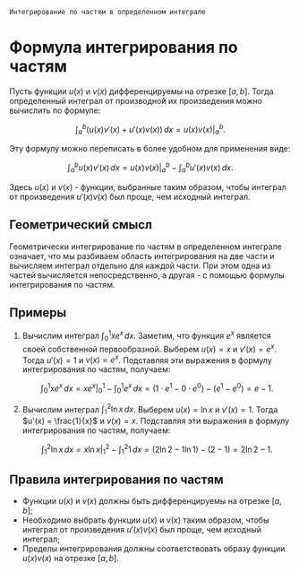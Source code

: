 	Интегрирование по частям в определенном интеграле

# Формула интегрирования по частям
Пусть функции $u(x)$ и $v(x)$ дифференцируемы на отрезке $[a, b]$. Тогда определенный интеграл от производной их произведения можно вычислить по формуле:

$$
\int_a^b (u(x)v'(x) + u'(x)v(x)) \, dx = u(x)v(x)\big|_a^b.
$$

Эту формулу можно переписать в более удобном для применения виде:

$$
\int_a^b u(x)v'(x) \, dx = u(x)v(x)\big|_a^b - \int_a^b u'(x)v(x) \, dx.
$$

Здесь $u(x)$ и $v(x)$ - функции, выбранные таким образом, чтобы интеграл от произведения $u'(x)v(x)$ был проще, чем исходный интеграл.

## Геометрический смысл
Геометрически интегрирование по частям в определенном интеграле означает, что мы разбиваем область интегрирования на две части и вычисляем интеграл отдельно для каждой части. При этом одна из частей вычисляется непосредственно, а другая - с помощью формулы интегрирования по частям.

## Примеры
1. Вычислим интеграл $\int_0^1 x e^x \, dx$.
	Заметим, что функция $e^x$ является своей собственной первообразной. Выберем $u(x) = x$ и $v'(x) = e^x$. Тогда $u'(x) = 1$ и $v(x) = e^x$. Подставляя эти выражения в формулу интегрирования по частям, получаем:
	
	$$
	\int_0^1 x e^x \, dx = xe^x\big|_0^1 - \int_0^1 e^x \, dx = (1 \cdot e^1 - 0 \cdot e^0) - (e^1 - e^0) = e - 1.
	$$

2. Вычислим интеграл $\int_1^2 \ln x \, dx$.
	Выберем $u(x) = \ln x$ и $v'(x) = 1$. Тогда $u'(x) = \frac{1}{x}$ и $v(x) = x$. Подставляя эти выражения в формулу интегрирования по частям, получаем:
	
	$$
	\int_1^2 \ln x \, dx = x\ln x\big|_1^2 - \int_1^2 1 \, dx = (2\ln 2 - 1\ln 1) - (2 - 1) = 2\ln 2 - 1.
	$$

## Правила интегрирования по частям
- Функции $u(x)$ и $v(x)$ должны быть дифференцируемы на отрезке $[a, b]$;
- Необходимо выбрать функции $u(x)$ и $v(x)$ таким образом, чтобы интеграл от произведения $u'(x)v(x)$ был проще, чем исходный интеграл;
- Пределы интегрирования должны соответствовать образу функции $u(x)v(x)$ на отрезке $[a, b]$.
